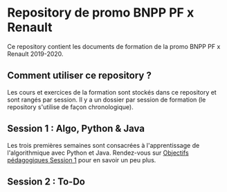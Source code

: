 # Repository de promo BNPP PF x Renault

Ce repository contient les documents de formation de la promo BNPP PF x Renault 2019-2020.

## Comment utiliser ce repository ?

Les cours et exercices de la formation sont stockés dans ce repository et sont rangés par session. Il y a un dossier par session de formation (le repository s'utilise de façon chronologique).

## Session 1 : Algo, Python & Java

Les trois premières semaines sont consacrées à l'apprentissage de l'algorithmique avec Python et Java. Rendez-vous sur [Objectifs pédagogiques Session 1](./session1/pedagogy/targets.md) pour en savoir un peu plus.

## Session 2 : To-Do
